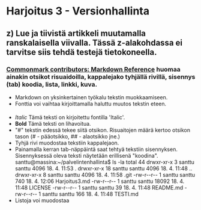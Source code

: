 # Harjoitus 3 - Versionhallinta

## z) Lue ja tiivistä artikkeli muutamalla ranskalaisella viivalla. Tässä z-alakohdassa ei tarvitse siis tehdä testejä tietokoneella.

### [Commonmark contributors: Markdown Reference](https://commonmark.org/help/) huomaa ainakin otsikot risuaidoilla, kappalejako tyhjällä rivillä, sisennys (tab) koodia, lista, linkki, kuva.

- Markdown on yksinkertainen työkalu tekstin muokkaamiseen.
- Fonttia voi vaihtaa kirjoittamalla haluttu muutos tekstin eteen.
####
- *Italic* Tämä teksti on kirjoitettu fontilla 'Italic'.
- **Bold** Tämä teksti on lihavoitua.
- "#" tekstin edessä tekee siitä otsikon. Risuaitojen määrä kertoo otsikon tason (# - pääotsikko, ## - alaotsikko jne.)
- Tyhjä rivi muodostaa tekstiin kappalejaon.
- Painamalla kerran tab-näppäintä saat tehtyä tekstiin sisennyksen. Sisennyksessä oleva teksti näytetään erillisenä "koodina".
	santtu@massina:~/palvelintenhallinta$ ls -la
	total 44
	drwxr-xr-x  3 santtu santtu  4096 18. 4. 11:53 .
	drwxr-xr-x 18 santtu santtu  4096 18. 4. 11:48 ..
	drwxr-xr-x  8 santtu santtu  4096 18. 4. 11:58 .git
	-rw-r--r--  1 santtu santtu   740 18. 4. 12:06 Harjoitus3.md
	-rw-r--r--  1 santtu santtu 18092 18. 4. 11:48 LICENSE
	-rw-r--r--  1 santtu santtu    39 18. 4. 11:48 README.md
	-rw-r--r--  1 santtu santtu   166 18. 4. 11:48 TESTI.md
- Listoja voi muodostaa
